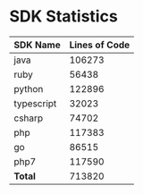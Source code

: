 # SDK Statistics

| SDK Name | Lines of Code |
| -------- | ------------- |
| java | 106273 |
| ruby | 56438 |
| python | 122896 |
| typescript | 32023 |
| csharp | 74702 |
| php | 117383 |
| go | 86515 |
| php7 | 117590 |
| **Total** | 713820 |

